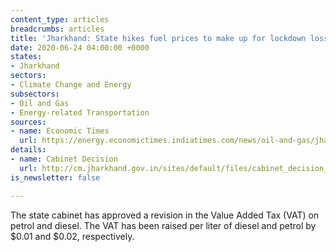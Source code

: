 ```yaml
---
content_type: articles
breadcrumbs: articles
title: 'Jharkhand: State hikes fuel prices to make up for lockdown losses'
date: 2020-06-24 04:00:00 +0000
states:
- Jharkhand
sectors:
- Climate Change and Energy
subsectors:
- Oil and Gas
- Energy-related Transportation
sources:
- name: Economic Times
  url: https://energy.economictimes.indiatimes.com/news/oil-and-gas/jharkhand-state-hikes-fuel-prices-to-make-up-for-lockdown-losses/76435824
details:
- name: Cabinet Decision
  url: http://cm.jharkhand.gov.in/sites/default/files/cabinet_decision_17_06_2020.pdf
is_newsletter: false

---
```

The state cabinet has approved a revision in the Value Added Tax (VAT) on petrol and diesel. The VAT has been raised per liter of diesel and petrol by $0.01 and $0.02, respectively.
